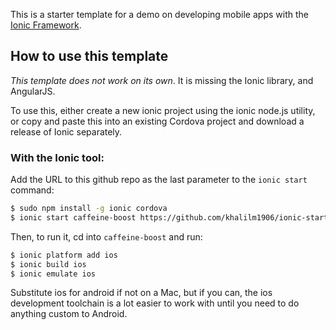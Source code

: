 This is a starter template for a demo on developing mobile apps with the [Ionic Framework](http://ionicframework.com/).

## How to use this template

*This template does not work on its own*. It is missing the Ionic library, and AngularJS.

To use this, either create a new ionic project using the ionic node.js utility, or copy and paste this into an existing Cordova project and download a release of Ionic separately.

### With the Ionic tool:

Add the URL to this github repo as the last parameter to the `ionic start` command:

```bash
$ sudo npm install -g ionic cordova
$ ionic start caffeine-boost https://github.com/khalilm1906/ionic-starter-caffeine-boost.git
```

Then, to run it, cd into `caffeine-boost` and run:

```bash
$ ionic platform add ios
$ ionic build ios
$ ionic emulate ios
```

Substitute ios for android if not on a Mac, but if you can, the ios development toolchain is a lot easier to work with until you need to do anything custom to Android.
